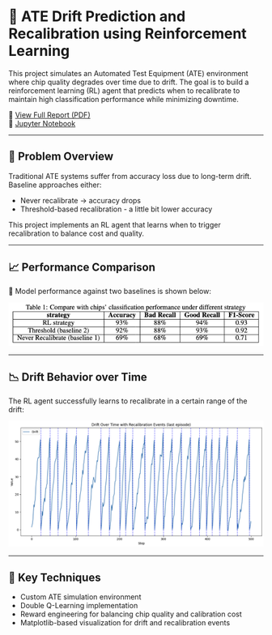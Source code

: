
# 🔬 ATE Drift Prediction and Recalibration using Reinforcement Learning

This project simulates an Automated Test Equipment (ATE) environment where chip quality degrades over time due to drift. The goal is to build a reinforcement learning (RL) agent that predicts when to recalibrate to maintain high classification performance while minimizing downtime.

📄 [View Full Report (PDF)](project-report.pdf)  
📓 [Jupyter Notebook](ATE-drift-prediction.ipynb)

---

## 🎯 Problem Overview

Traditional ATE systems suffer from accuracy loss due to long-term drift. Baseline approaches either:
- Never recalibrate → accuracy drops
- Threshold-based recalibration - a little bit lower accuracy

This project implements an RL agent that learns when to trigger recalibration to balance cost and quality.

---

## 📈 Performance Comparison

🧪 Model performance against two baselines is shown below:

![Performance Table](images/performance-under-different-strategy.png)

---

## 📉 Drift Behavior over Time

The RL agent successfully learns to recalibrate in a certain range of the drift:

![Drift Plot](images/drift-over-time-with-recalibration-events.png)

---

## 🧠 Key Techniques

- Custom ATE simulation environment
- Double Q-Learning implementation
- Reward engineering for balancing chip quality and calibration cost
- Matplotlib-based visualization for drift and recalibration events
